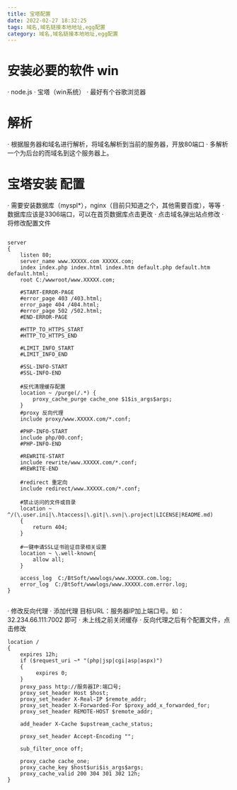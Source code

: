 ```yaml
---
title: 宝塔配置
date: 2022-02-27 18:32:25
tags: 域名,域名链接本地地址,egg配置
category: 域名,域名链接本地地址,egg配置
---
```

# 安装必要的软件 win
 · node.js
 · 宝塔（win系统）
 · 最好有个谷歌浏览器
# 解析
 · 根据服务器和域名进行解析，将域名解析到当前的服务器，开放80端口
 · 多解析一个为后台的而域名到这个服务器上。
# 宝塔安装 配置
 · 需要安装数据库（myspl*），nginx（目前只知道之个，其他需要百度），等等
 · 数据库应该是3306端口，可以在首页数据库点击更改
 · 点击域名弹出站点修改
   · 将修改配置文件
```shell

server 
{
    listen 80;
    server_name www.XXXXX.com XXXXX.com; 
    index index.php index.html index.htm default.php default.htm default.html;
    root C:/wwwroot/www.XXXXX.com;
		
	#START-ERROR-PAGE
	#error_page 403 /403.html;
	error_page 404 /404.html;
    #error_page 502 /502.html;
	#END-ERROR-PAGE
    
    #HTTP_TO_HTTPS_START
    #HTTP_TO_HTTPS_END

    #LIMIT_INFO_START
    #LIMIT_INFO_END

    #SSL-INFO-START
    #SSL-INFO-END
        
    #反代清理缓存配置
    location ~ /purge(/.*) {
        proxy_cache_purge cache_one $1$is_args$args;
    }
    #proxy 反向代理
    include proxy/www.XXXXX.com/*.conf;

    #PHP-INFO-START 
    include php/00.conf;
    #PHP-INFO-END
    
    #REWRITE-START
    include rewrite/www.XXXXX.com/*.conf;
    #REWRITE-END

    #redirect 重定向
    include redirect/www.XXXXX.com/*.conf;

    #禁止访问的文件或目录
    location ~ ^/(\.user.ini|\.htaccess|\.git|\.svn|\.project|LICENSE|README.md)
    {
        return 404;
    }
    
    #一键申请SSL证书验证目录相关设置
    location ~ \.well-known{
        allow all;
    }

	access_log  C:/BtSoft/wwwlogs/www.XXXXX.com.log;
    error_log  C:/BtSoft/wwwlogs/www.XXXXX.com.error.log;
}


```

  · 修改反向代理
    · 添加代理 目标URL：服务器IP加上端口号。如：32.234.66.111:7002 即可
    · 未上线之前关闭缓存
    · 反向代理之后有个配置文件，点击修改
```shell
location /
{
    expires 12h;
    if ($request_uri ~* "(php|jsp|cgi|asp|aspx)")
    {
         expires 0;
    }
    proxy_pass http://服务器IP:端口号;
    proxy_set_header Host $host;
    proxy_set_header X-Real-IP $remote_addr;
    proxy_set_header X-Forwarded-For $proxy_add_x_forwarded_for;
    proxy_set_header REMOTE-HOST $remote_addr;

    add_header X-Cache $upstream_cache_status;
    
    proxy_set_header Accept-Encoding "";
	
    sub_filter_once off;
    
    proxy_cache cache_one;
    proxy_cache_key $host$uri$is_args$args;
    proxy_cache_valid 200 304 301 302 12h;
}
```

